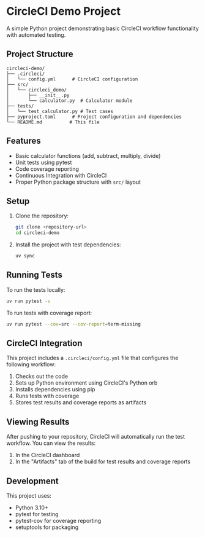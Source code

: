 # CircleCI Demo Project

A simple Python project demonstrating basic CircleCI workflow functionality with automated testing.

## Project Structure

```
circleci-demo/
├── .circleci/
│   └── config.yml      # CircleCI configuration
├── src/
│   └── circleci_demo/
│       ├── __init__.py
│       └── calculator.py  # Calculator module
├── tests/
│   └── test_calculator.py # Test cases
├── pyproject.toml      # Project configuration and dependencies
└── README.md          # This file
```

## Features

- Basic calculator functions (add, subtract, multiply, divide)
- Unit tests using pytest
- Code coverage reporting
- Continuous Integration with CircleCI
- Proper Python package structure with `src/` layout

## Setup

1. Clone the repository:
   ```bash
   git clone <repository-url>
   cd circleci-demo
   ```

2. Install the project with test dependencies:
   ```bash
   uv sync
   ```

## Running Tests

To run the tests locally:

```bash
uv run pytest -v
```

To run tests with coverage report:

```bash
uv run pytest --cov=src --cov-report=term-missing
```

## CircleCI Integration

This project includes a `.circleci/config.yml` file that configures the following workflow:

1. Checks out the code
2. Sets up Python environment using CircleCI's Python orb
3. Installs dependencies using pip
4. Runs tests with coverage
5. Stores test results and coverage reports as artifacts

## Viewing Results

After pushing to your repository, CircleCI will automatically run the test workflow. You can view the results:

1. In the CircleCI dashboard
2. In the "Artifacts" tab of the build for test results and coverage reports

## Development

This project uses:
- Python 3.10+
- pytest for testing
- pytest-cov for coverage reporting
- setuptools for packaging
